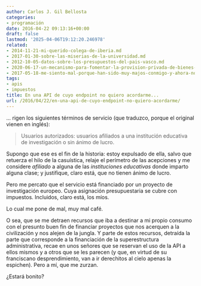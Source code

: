 ```yaml
---
author: Carlos J. Gil Bellosta
categories:
- programación
date: 2016-04-22 09:13:16+00:00
draft: false
lastmod: '2025-04-06T19:12:20.246978'
related:
- 2014-11-21-mi-querido-colega-de-iberia.md
- 2017-01-30-sobre-las-miserias-de-la-universidad.md
- 2012-10-05-datos-sobre-los-presupuestos-del-pais-vasco.md
- 2020-06-17-un-mecanismo-para-fomentar-la-provision-privada-de-bienes-pubicos.md
- 2017-05-18-me-siento-mal-porque-han-sido-muy-majos-conmigo-y-ahora-no-se-que-hacer-con-lo-que-me-han-mandado.md
tags:
- apis
- impuestos
title: En una API de cuyo endpoint no quiero acordarme...
url: /2016/04/22/en-una-api-de-cuyo-endpoint-no-quiero-acordarme/
---
```


... rigen los siguientes términos de servicio (que traduzco, porque el original vienen en inglés):

>Usuarios autorizados: usuarios afiliados a una institución educativa de investigación o sin ánimo de lucro.

Supongo que ese es el fin de la historia: estoy expulsado de ella, salvo que retuerza el hilo de la casuística, relaje el perímetro de las acepciones y me considere _afiliado_ a alguna de las _instituciones educativas_ donde imparto alguna clase; y justifique, claro está, que no tienen ánimo de lucro.

Pero me percato que el servicio está financiado por un proyecto de investigación europeo. Cuya asignación presupuestaria se cubre con impuestos. Incluidos, claro está, los míos.

Lo cual me pone de mal, muy mal café.

O sea, que se me detraen recursos que iba a destinar a mi propio consumo con el presunto buen fin de financiar proyectos que nos acerquen a la civilización y nos alejen de la jungla. Y parte de estos recursos, detraída la parte que corresponde a la financiación de la superestructura administrativa, recae en unos señores que se reservan el uso de la API a ellos mismos y a otros que se les parecen (y que, en virtud de su franciscano desprendimiento, van a ir derechitos al cielo apenas la espichen). Pero a mí, que me zurzan.

¿Estará bonito?